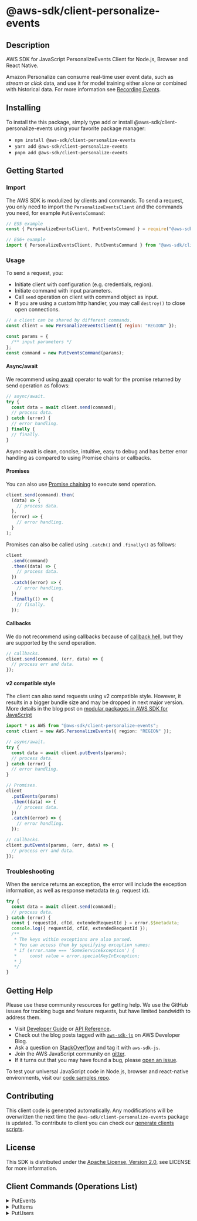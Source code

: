 <!-- generated file, do not edit directly -->

# @aws-sdk/client-personalize-events

## Description

AWS SDK for JavaScript PersonalizeEvents Client for Node.js, Browser and React Native.

<p>Amazon Personalize can consume real-time user event data, such as <i>stream</i> or <i>click</i> data, and use
it for model training either alone or combined with historical data. For more information see
<a href="https://docs.aws.amazon.com/personalize/latest/dg/recording-events.html">Recording Events</a>.</p>

## Installing

To install the this package, simply type add or install @aws-sdk/client-personalize-events
using your favorite package manager:

- `npm install @aws-sdk/client-personalize-events`
- `yarn add @aws-sdk/client-personalize-events`
- `pnpm add @aws-sdk/client-personalize-events`

## Getting Started

### Import

The AWS SDK is modulized by clients and commands.
To send a request, you only need to import the `PersonalizeEventsClient` and
the commands you need, for example `PutEventsCommand`:

```js
// ES5 example
const { PersonalizeEventsClient, PutEventsCommand } = require("@aws-sdk/client-personalize-events");
```

```ts
// ES6+ example
import { PersonalizeEventsClient, PutEventsCommand } from "@aws-sdk/client-personalize-events";
```

### Usage

To send a request, you:

- Initiate client with configuration (e.g. credentials, region).
- Initiate command with input parameters.
- Call `send` operation on client with command object as input.
- If you are using a custom http handler, you may call `destroy()` to close open connections.

```js
// a client can be shared by different commands.
const client = new PersonalizeEventsClient({ region: "REGION" });

const params = {
  /** input parameters */
};
const command = new PutEventsCommand(params);
```

#### Async/await

We recommend using [await](https://developer.mozilla.org/en-US/docs/Web/JavaScript/Reference/Operators/await)
operator to wait for the promise returned by send operation as follows:

```js
// async/await.
try {
  const data = await client.send(command);
  // process data.
} catch (error) {
  // error handling.
} finally {
  // finally.
}
```

Async-await is clean, concise, intuitive, easy to debug and has better error handling
as compared to using Promise chains or callbacks.

#### Promises

You can also use [Promise chaining](https://developer.mozilla.org/en-US/docs/Web/JavaScript/Guide/Using_promises#chaining)
to execute send operation.

```js
client.send(command).then(
  (data) => {
    // process data.
  },
  (error) => {
    // error handling.
  }
);
```

Promises can also be called using `.catch()` and `.finally()` as follows:

```js
client
  .send(command)
  .then((data) => {
    // process data.
  })
  .catch((error) => {
    // error handling.
  })
  .finally(() => {
    // finally.
  });
```

#### Callbacks

We do not recommend using callbacks because of [callback hell](http://callbackhell.com/),
but they are supported by the send operation.

```js
// callbacks.
client.send(command, (err, data) => {
  // process err and data.
});
```

#### v2 compatible style

The client can also send requests using v2 compatible style.
However, it results in a bigger bundle size and may be dropped in next major version. More details in the blog post
on [modular packages in AWS SDK for JavaScript](https://aws.amazon.com/blogs/developer/modular-packages-in-aws-sdk-for-javascript/)

```ts
import * as AWS from "@aws-sdk/client-personalize-events";
const client = new AWS.PersonalizeEvents({ region: "REGION" });

// async/await.
try {
  const data = await client.putEvents(params);
  // process data.
} catch (error) {
  // error handling.
}

// Promises.
client
  .putEvents(params)
  .then((data) => {
    // process data.
  })
  .catch((error) => {
    // error handling.
  });

// callbacks.
client.putEvents(params, (err, data) => {
  // process err and data.
});
```

### Troubleshooting

When the service returns an exception, the error will include the exception information,
as well as response metadata (e.g. request id).

```js
try {
  const data = await client.send(command);
  // process data.
} catch (error) {
  const { requestId, cfId, extendedRequestId } = error.$$metadata;
  console.log({ requestId, cfId, extendedRequestId });
  /**
   * The keys within exceptions are also parsed.
   * You can access them by specifying exception names:
   * if (error.name === 'SomeServiceException') {
   *     const value = error.specialKeyInException;
   * }
   */
}
```

## Getting Help

Please use these community resources for getting help.
We use the GitHub issues for tracking bugs and feature requests, but have limited bandwidth to address them.

- Visit [Developer Guide](https://docs.aws.amazon.com/sdk-for-javascript/v3/developer-guide/welcome.html)
  or [API Reference](https://docs.aws.amazon.com/AWSJavaScriptSDK/v3/latest/index.html).
- Check out the blog posts tagged with [`aws-sdk-js`](https://aws.amazon.com/blogs/developer/tag/aws-sdk-js/)
  on AWS Developer Blog.
- Ask a question on [StackOverflow](https://stackoverflow.com/questions/tagged/aws-sdk-js) and tag it with `aws-sdk-js`.
- Join the AWS JavaScript community on [gitter](https://gitter.im/aws/aws-sdk-js-v3).
- If it turns out that you may have found a bug, please [open an issue](https://github.com/aws/aws-sdk-js-v3/issues/new/choose).

To test your universal JavaScript code in Node.js, browser and react-native environments,
visit our [code samples repo](https://github.com/aws-samples/aws-sdk-js-tests).

## Contributing

This client code is generated automatically. Any modifications will be overwritten the next time the `@aws-sdk/client-personalize-events` package is updated.
To contribute to client you can check our [generate clients scripts](https://github.com/aws/aws-sdk-js-v3/tree/main/scripts/generate-clients).

## License

This SDK is distributed under the
[Apache License, Version 2.0](http://www.apache.org/licenses/LICENSE-2.0),
see LICENSE for more information.

## Client Commands (Operations List)

<details>
<summary>
PutEvents
</summary>

[Command API Reference](https://docs.aws.amazon.com/AWSJavaScriptSDK/v3/latest/clients/client-personalize-events/classes/puteventscommand.html) / [Input](https://docs.aws.amazon.com/AWSJavaScriptSDK/v3/latest/clients/client-personalize-events/interfaces/puteventscommandinput.html) / [Output](https://docs.aws.amazon.com/AWSJavaScriptSDK/v3/latest/clients/client-personalize-events/interfaces/puteventscommandoutput.html)

</details>
<details>
<summary>
PutItems
</summary>

[Command API Reference](https://docs.aws.amazon.com/AWSJavaScriptSDK/v3/latest/clients/client-personalize-events/classes/putitemscommand.html) / [Input](https://docs.aws.amazon.com/AWSJavaScriptSDK/v3/latest/clients/client-personalize-events/interfaces/putitemscommandinput.html) / [Output](https://docs.aws.amazon.com/AWSJavaScriptSDK/v3/latest/clients/client-personalize-events/interfaces/putitemscommandoutput.html)

</details>
<details>
<summary>
PutUsers
</summary>

[Command API Reference](https://docs.aws.amazon.com/AWSJavaScriptSDK/v3/latest/clients/client-personalize-events/classes/putuserscommand.html) / [Input](https://docs.aws.amazon.com/AWSJavaScriptSDK/v3/latest/clients/client-personalize-events/interfaces/putuserscommandinput.html) / [Output](https://docs.aws.amazon.com/AWSJavaScriptSDK/v3/latest/clients/client-personalize-events/interfaces/putuserscommandoutput.html)

</details>
